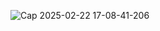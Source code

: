 ![Cap 2025-02-22 17-08-41-206](https://github.com/user-attachments/assets/a05efe25-791f-4454-a5ab-e2e693dc6a90)
